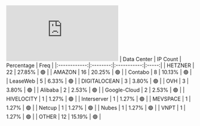 ![Diagramm](https://github.com/obajay/StateSync-snapshots/blob/main/Projects/Oraichain/1/README.md)
| Data Center | IP Count | Percentage | Freq |
|:------------:|:--------:|:-----------:|:-----:|
| HETZNER | 22 | 27.85% | 🟢 |
| AMAZON | 16 | 20.25% | 🟢 |
| Contabo | 8 | 10.13% | 🟢 |
| LeaseWeb | 5 | 6.33% | 🟢 |
| DIGITALOCEAN | 3 | 3.80% | 🟢 |
| OVH | 3 | 3.80% | 🟢 |
| Alibaba | 2 | 2.53% | 🟢 |
| Google-Cloud | 2 | 2.53% | 🟢 |
| HIVELOCITY | 1 | 1.27% | 🟢 |
| Interserver | 1 | 1.27% | 🟢 |
| MEVSPACE | 1 | 1.27% | 🟢 |
| Netcup | 1 | 1.27% | 🟢 |
| Nubes | 1 | 1.27% | 🟢 |
| VNPT | 1 | 1.27% | 🟢 |
| OTHER | 12 | 15.19% | 🟢 |
